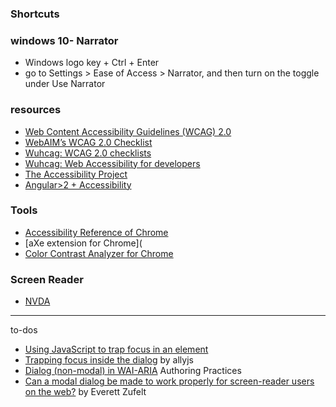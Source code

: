### Shortcuts

### windows 10- Narrator

- Windows logo key + Ctrl + Enter
- go to Settings  > Ease of Access > Narrator, and then turn on the toggle under Use Narrator

### resources

- [Web Content Accessibility Guidelines (WCAG) 2.0 ](https://www.w3.org/TR/WCAG20/)
- [WebAIM’s WCAG 2.0 Checklist](http://webaim.org/standards/wcag/checklist)
- [Wuhcag: WCAG 2.0 checklists](https://www.wuhcag.com/wcag-checklist/)
- [Wuhcag: Web Accessibility for developers](https://www.wuhcag.com/)
- [The Accessibility Project](https://a11yproject.com/)
- [Angular>2 + Accessibility](https://github.com/honggzb/Study-General/blob/master/Angular-Study/Angular2%2BAccessibility.md)


### Tools

- [Accessibility Reference of Chrome](https://developers.google.com/web/tools/chrome-devtools/accessibility/reference)
- [aXe extension for Chrome](
- [Color Contrast Analyzer for Chrome](https://accessibility.oit.ncsu.edu/tools/color-contrast-chrome/)

### Screen Reader

- [NVDA](http://www.nvaccess.org/)

--------------------

to-dos

- [Using JavaScript to trap focus in an element](https://hiddedevries.nl/en/blog/2017-01-29-using-javascript-to-trap-focus-in-an-element)
- [Trapping focus inside the dialog](https://allyjs.io/tutorials/accessible-dialog.html#trapping-focus-inside-the-dialog) by allyjs
- [Dialog (non-modal) in WAI-ARIA](https://www.w3.org/TR/wai-aria-practices/#dialog_modal) Authoring Practices
- [Can a modal dialog be made to work properly for screen-reader users on the web?](http://zufelt.ca/blog/can-modal-dialog-be-made-work-properly-screen-reader-users-web) by Everett Zufelt

